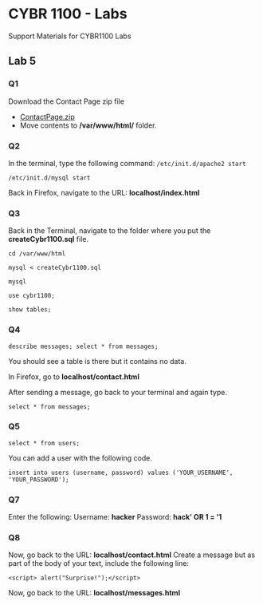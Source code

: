 # CYBR 1100 - Labs
Support Materials for CYBR1100 Labs

## Lab 5
### Q1
Download the Contact Page zip file
- [ContactPage.zip](ContactPage.zip)
- Move contents to **/var/www/html/** folder.
### Q2
In the terminal, type the following command:
`/etc/init.d/apache2 start`

`/etc/init.d/mysql start`

Back in Firefox, navigate to the URL: **localhost/index.html**
### Q3
Back in the Terminal, navigate to the folder where you put the **createCybr1100.sql** file.

`cd /var/www/html`

`mysql < createCybr1100.sql`

`mysql`

`use cybr1100;`

`show tables;`

### Q4
`describe messages;
select * from messages;`

You should see a table is there but it contains no data.

In Firefox, go to
**localhost/contact.html**

After sending a message, go back to your terminal and again type.

`select * from messages;`
### Q5
`select * from users;`

You can add a user with the following code.

`insert into users (username, password) values ('YOUR_USERNAME', 'YOUR_PASSWORD');`
### Q7
Enter the following:
Username: **hacker**
Password: **hack' OR 1 = '1**

### Q8
Now, go back to the URL: **localhost/contact.html**
Create a message but as part of the body of your text, include the following line:

`<script> alert("Surprise!");</script>`

Now, go back to the URL: **localhost/messages.html**
